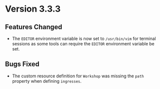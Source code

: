 Version 3.3.3
=============

Features Changed
----------------

* The ``EDITOR`` environment variable is now set to ``/usr/bin/vim`` for
  terminal sessions as some tools can require the ``EDITOR`` environment
  variable be set.

Bugs Fixed
----------

* The custom resource definition for `Workshop` was missing the `path` property
  when defining `ingresses`.
